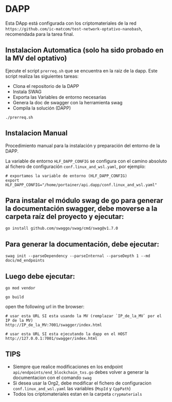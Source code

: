 # DAPP
Esta DApp está configurada con los criptomateriales de la red `https://github.com/ic-matcom/test-network-optativo-nanobash`, recomendada para la tarea final.

## Instalacion Automatica (solo ha sido probado en la MV del optativo)

Ejecute el script `prerreq.sh` que se encuentra en la raiz de la dapp. Este script realiza las siguientes tareas:

- Clona el repositorio de la DAPP
- Instala SWAG
- Exporta las Variables de entorno necesarias
- Genera la doc de swagger con la herramienta swag
- Compila la solución (DAPP)

```shell
./prerreq.sh
```

## Instalacion Manual
Procedimiento manual para la instalación y preparación del entorno de la DAPP. 

La variable de entorno `HLF_DAPP_CONFIG` se configura con el camino absoluto al fichero de configuración `conf.linux_and_wsl.yaml`, por ejemplo:

```shell
# exportamos la variable de entorno (HLF_DAPP_CONFIG)
export HLF_DAPP_CONFIG="/home/portainer/api.dapp/conf.linux_and_wsl.yaml"
```

## Para instalar el módulo swag de go para generar la documentación swagger, debe moverse a la carpeta raíz del proyecto y ejecutar:

```shell
go install github.com/swaggo/swag/cmd/swag@v1.7.0
```

## Para generar la documentación, debe ejecutar:
```shell
swag init --parseDependency --parseInternal --parseDepth 1 --md docs/md_endpoints
```

## Luego debe ejecutar:
```shell
go mod vendor

go build
```

open the following url in the browser:

```shell
# usar esta URL SI esta usando la MV (remplazar `IP_de_la_MV` por el IP de la MV)
http://IP_de_la_MV:7001/swagger/index.html

# usar esta URL SI esta ejecutando la dapp en el HOST
http://127.0.0.1:7001/swagger/index.html
```


## TIPS

- Siempre que realice modificaciones en los endpoint `api/endpoints/end_blockchain_txs.go`  debes volver a generar la documentacion con el comando `swag`
- Si desea usar la Org2, debe modificar el fichero de configuracion `conf.linux_and_wsl.yaml` las variables (`MspId` y `CppPath`)
- Todos los criptomateriales estan en la carpeta `crypmaterials`